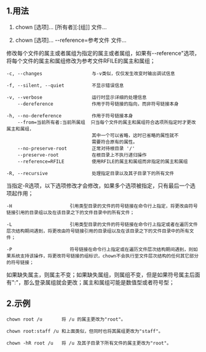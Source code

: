 ## 1.用法

1. chown [选项]... [所有者][:[组]] 文件...

2. chown [选项]... --reference=参考文件 文件...

修改每个文件的属主或者属组为指定的属主或者属组，如果有--reference"选项，将每个文件的属主和属组修改为参考文件RFILE的属主和属组；

    -c, --changes                  与-v类似，仅仅发生改变时输出调试信息

    -f, --silent, --quiet          不显示错误信息

    -v, --verbose                  运行时显示详细的处理信息
        --dereference              作用于符号链接的指向，而非符号链接本身

    -h, --no-dereference           作用于符号链接本身
        --from=当前所有者:当前所属组  只当每个文件的属主和属组符合选项所指定时才更改属主和属组，
                                   其中一个可以省略，这时已省略的属性就不
                                   需要符合原有的属性。
        --no-preserve-root         正常对待根目录 '/'
        --preserve-root            在根目录上不执行递归操作
        --reference=RFILE          使用RFILE的属主和属组而非指定的属主和属组

    -R, --recursive                处理指定目录以及其子目录下的所有文件

当指定-R选项，以下选项修改才会修改，如果多个选项被指定，只有最后一个选项起作用；

    -H                     引用类型目录的文件的符号链接在命令行上指定，将更改由符号链接引用的目录组以及在该目录之下的文件目录中的所有文件；

    -L                     引用类型目录的文件的符号链接在命令行上指定或者在遍历文件层次结构期间遇到，将更改由符号链接引用的目录组以及在该目录之下的文件目录中的所有文件；

    -P                     符号链接在命令行上指定或在遍历文件层次结构期间遇到，则如果系统支持该操作，将更改符号链接的组标识，chown不会执行至文件层次结构的任何其它部分的符号链接；

如果缺失属主，则属主不变；如果缺失属组，则属组不变，但是如果符号属主后面有":"，那么登录属组就会更改；属主和属组可能是数值型或者符号型；

## 2.示例

    chown root /u		将 /u 的属主更改为"root"。

    chown root:staff /u	和上面类似，但同时也将其属组更改为"staff"。

    chown -hR root /u	将 /u 及其子目录下所有文件的属主更改为"root"。
